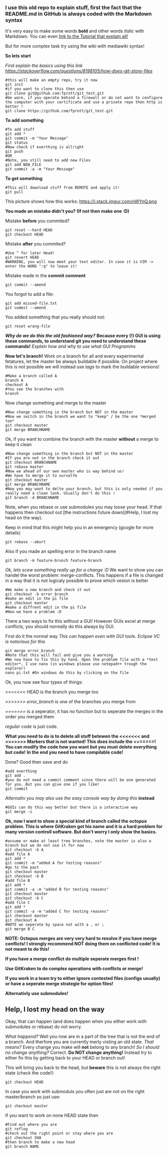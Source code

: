 ### I use this old repo to explain stuff, first the fact that the README.md in GitHub is always coded with the Markdown syntax

It's very easy to make some words **bold** and other words *italic* with Markdown. You can even [link to the Tutorial that explain all!](https://guides.github.com/features/mastering-markdown/)

But for more complex task try using the wiki with mediawiki syntax!

**So lets start**

*First explain the basics using this link https://stackoverflow.com/questions/8198105/how-does-git-store-files*

```
#this will make an empty repo, try it now
git init 
#if you want to clone this then use
git clone git@github.com:fprott/git_test.git
#be ware, if you operate behind a firewall or do not want to configure the computer with your certificate and use a private repo then http is better !
git clone https://github.com/fprott/git_test.git
```
**To add something**

```
#To add stuff
git add *
git commit -m "Your Message"
git status
#Now check if everthing is allright
git push
#OR 
#Note, you still need to add new Files
git add NEW_FILE 
git commit -a -m "Your Message"
```

**To get something**

```
#This will download stuff from REMOTE and apply it!
git pull
```
This picture shows how this works:
https://i.stack.imgur.com/nWYnQ.png

**You made an mistake didn't you? (If not then make one :D)**

Mistake **before** you commited?
```
git reset --hard HEAD
git checkout HEAD
```
Mistake **after** you commited?
```
#Use ^ for later Head!
git revert HEAD
#WARNING, you will now meet your text editor. In case it is VIM -> enter the WORD ":q" to leave it!
```
Mistake made in the **commit comment**
```
git commit --amend
```
You forgot to add a file:
```
git add missed-file.txt
git commit --amend
```
You added something that you really should not:
```
git reset wrong-file
```

_**Why do we do this the old fashioned way?**_
**Because every (!) GUI is using these commands, to understand git you need to understand these commands!**
*Explain how and why to use what GUI Programms*

**Now let's branch!**
Work on a branch for all and every experimental fetatures, let the master be always buildable if possible. On project where this is not possible we will instead use *tags* to mark the buildable versions!
```
#Make a branch called A
branch A 
checkout A
#You see the branches with
branch
```
Now change something and merge to the master
```
#Now change something in the branch but NOT in the master
#Now we switch in the branch we want to "keep" / be the one *merged too*
git checkout master
git merge BRANCHNAME
```

Ok, if you want to combine the branch with the master **without** a merge to keep it clean
```
#Now change something in the branch but NOT in the master
#If you are not in the branch check it out 
git checkout BRANCHNAME
git rebase master
#Now we ahead of our own master who is way behind us!
#We have to merge it to ourselfe
git checkout master
git merge BRANCHNAME
#Now you may want to delte your branch, but this is only needed if you really need a clean look. Usually don't do this !
git branch -d BRANCHNAME
```
Note, when you rebase or use submodules you may loose your head. If that happens then checkout out [the instructions future down](#Help, I lost my head on the way).

Keep in mind that this might help you in an emergency (google for more details)
```
git rebase --abort
```

Also if you made an spelling error in the branch name
```
git branch -m feature-brunch feature-branch
```

*Ok, lets scew something really up for a change :D*
We want to show you can handel the worst problem: merge-conflicts. This happens if a file is changed in a way that it is not logicaly possible to prove which vesion is better

```
#We make a new branch and check it out
git checkout -b error_branch
#make an edit in the pi file
git checkout master
#make a diffrent edit in the pi file
#Now we have a problem :D
```
There a two ways to fix this without a GUI! However GUIs excel at merge conflicts, you should normally do this always by GUI.

First do it the normal way *This can happen even with GUI tools. Eclipse VC is notorious for this*
```
git merge error_branch
#Note that this will fail and give you a warning
#We now have to fix this by hand. Open the problem file with a *text editor*, I use nano (in windows please use notepad++ trough the explorer)
nano pi.txt #On windows do this by clicking on the file
```

Ok, you now see four types of things:

*<<<<<<< HEAD* is the branch you merge too

*>>>>>>> error_branch* is one of the branches you merge from

*\=\=\=\=\=\=\=* is a seperator, it has no function but to seperate the merges in the order you merged them

*regular code* is just code.


**What you need to do is to delete all stuff betewen the <<<<<<< and >>>>>>> Markers that is not wanted! This does include the =======! You can modify the code how you want but you must delete everything but code!** 
**In the end you need to have compilable code!**


Done? Good then save and do
```
#add everthing
git add .
#you do not need a commit comment since there will be one generated for you. But you can give one if you like!
git commit 
```

*Alternativ you may also use the easy console way by doing this* **instead**

```
#GUIs can do this way better but there is a interactive way
git merge -i 
```

**Ok, now I want to show a special kind of branch called the *octopus* problem. This is where GitKraken got his name and it is a hard problem for many version controll software. But don't worry I only show the basics.**

```
#assume or make at least tree branches, note the master is also a branch but we do not use it for now
git checkout -b A
#add file A
git add *
git commit -m "added A for testing reasons"
#go to the past
git checkout master
git checkout -b B
#add file B
git add *
git commit -a -m "added B for testing reasons"
git checkout master
git checkout -b C
#add file C
git add *
git commit -a -m "added C for testing reasons"
git checkout master
git checkout A
#NOTE we seperate by space not with a , or ; 
git merge B C
```

**NOTE: Octopus merges are very very hard to resolve if you have merge conflicts! I strongly recommend NOT doing them on conflicted code! It is not meant to do this!**

**If you have a merge conflict do multiple seperate merges first !**

**Use GitKraken to do complex operations with conflicts or merge!**

**If you work in a team try to either ignore contested files (configs usually) or have a seperate merge strategie for option files!**

**Alternativly use submodules!**

Help, I lost my head on the way
------------
Okay, that can happen (and does happen when you either work with submodules or rebase) do not worry.

*What happend?*
Well you now are in a part of the tree that is not the end of a branch. And therfore you are currently merly visting an old state. 
*That means?*
Every change you make will **not** belong to any branch!
*So I should no change anything?*
Correct. **Do NOT change anything!** Instead try to either fix this by getting back to your HEAD or branch out!

This will bring you back to the head, but **beware** this is not always the right state (check the code!):
```
git checkout HEAD
````

In case you work with submoduls you often just are not on the right master/branch so just use:
```
git checkout master
```

If you want to work on none HEAD state then
```
#Find out where you are
git reflog
#check out the right point or stay where you are
git checkout SHA
#then branch to make a new head
git branch NAME
```
